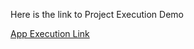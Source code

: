 Here is the link to Project Execution Demo

[App Execution Link](https://drive.google.com/file/d/1ATCWGAhigCbKdf8ITJaI6PKFIfo5thbc/view?usp=sharing)
